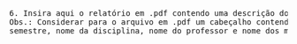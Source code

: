 <pre>
6. Insira aqui o relatório em .pdf contendo uma descrição do que cada membro da equipe realizou. 
Obs.: Considerar para o arquivo em .pdf um cabeçalho contendo nome da instituição de ensino, curso, 
semestre, nome da disciplina, nome do professor e nome dos membros da equipe.
</pre>
